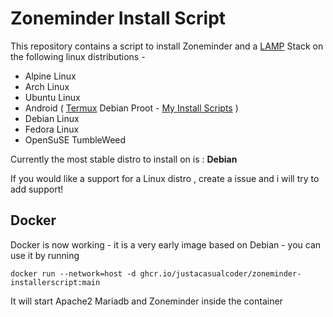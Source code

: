 # Zoneminder Install Script
This repository contains a script to install Zoneminder and a [LAMP](https://en.wikipedia.org/wiki/LAMP_(software_bundle)) Stack on the following linux distributions - 
- Alpine Linux
- Arch Linux
- Ubuntu Linux
- Android ( [Termux](https://termux.dev/) Debian Proot - [My Install Scripts](https://github.com/justaCasualCoder/Zoneminder-Termux) )
- Debian Linux
- Fedora Linux
- OpenSuSE TumbleWeed

Currently the most stable distro to install on is : **Debian**

If you would like a support for a Linux distro , create a issue and i will try to add support!

## Docker
Docker is now working - it is a very early image based on Debian - you can use it by running
```
docker run --network=host -d ghcr.io/justacasualcoder/zoneminder-installerscript:main
```
It will start Apache2 Mariadb and Zoneminder inside the container
